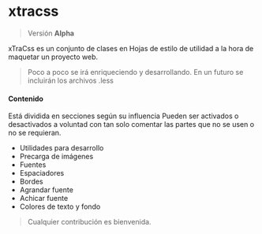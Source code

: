 # xtracss
> Versión **Alpha**

xTraCss es un conjunto de clases en Hojas de estilo de utilidad a la hora de maquetar un proyecto web.
> Poco a poco se irá enriqueciendo y desarrollando. En un futuro se incluirán los archivos .less

#### Contenido
Está dividida en secciones según su influencia
Pueden ser activados o desactivados a voluntad con tan solo comentar las partes que no se usen o no se requieran.

- Utilidades para desarrollo
- Precarga de imágenes
- Fuentes
- Espaciadores
- Bordes
- Agrandar fuente
- Achicar fuente
- Colores de texto y fondo

> Cualquier contribución es bienvenida.